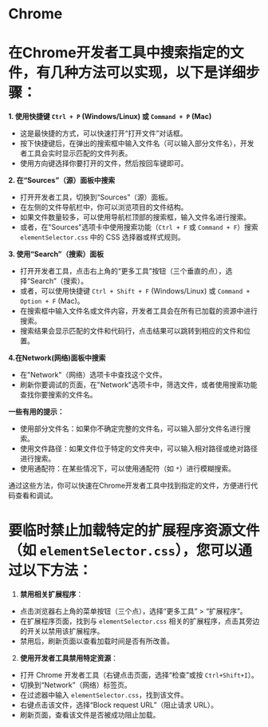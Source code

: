 Chrome
=====

# 在Chrome开发者工具中搜索指定的文件，有几种方法可以实现，以下是详细步骤：

**1. 使用快捷键 `Ctrl + P` (Windows/Linux) 或 `Command + P` (Mac)**

* 这是最快捷的方式，可以快速打开“打开文件”对话框。
* 按下快捷键后，在弹出的搜索框中输入文件名（可以输入部分文件名），开发者工具会实时显示匹配的文件列表。
* 使用方向键选择你要打开的文件，然后按回车键即可。

**2. 在“Sources”（源）面板中搜索**

* 打开开发者工具，切换到“Sources”（源）面板。
* 在左侧的文件导航栏中，你可以浏览项目的文件结构。
* 如果文件数量较多，可以使用导航栏顶部的搜索框，输入文件名进行搜索。
* 或者，在"Sources"选项卡中使用搜索功能（`Ctrl + F` 或 `Command + F`）搜索 `elementSelector.css` 中的 CSS 选择器或样式规则。

**3. 使用“Search”（搜索）面板**

* 打开开发者工具，点击右上角的“更多工具”按钮（三个垂直的点），选择“Search”（搜索）。
* 或者，可以使用快捷键 `Ctrl + Shift + F` (Windows/Linux) 或 `Command + Option + F` (Mac)。
* 在搜索框中输入文件名或文件内容，开发者工具会在所有已加载的资源中进行搜索。
* 搜索结果会显示匹配的文件和代码行，点击结果可以跳转到相应的文件和位置。

**4.在Network(网络)面板中搜索**

* 在"Network"（网络）选项卡中查找这个文件。
* 刷新你要调试的页面，在"Network"选项卡中，筛选文件，或者使用搜索功能查找你要搜索的文件名。

**一些有用的提示：**

* 使用部分文件名：如果你不确定完整的文件名，可以输入部分文件名进行搜索。
* 使用文件路径：如果文件位于特定的文件夹中，可以输入相对路径或绝对路径进行搜索。
* 使用通配符：在某些情况下，可以使用通配符（如 `*`）进行模糊搜索。

通过这些方法，你可以快速在Chrome开发者工具中找到指定的文件，方便进行代码查看和调试。

# 要临时禁止加载特定的扩展程序资源文件（如 `elementSelector.css`），您可以通过以下方法：

1. **禁用相关扩展程序**：
  - 点击浏览器右上角的菜单按钮（三个点），选择“更多工具” > “扩展程序”。
  - 在扩展程序页面，找到与 `elementSelector.css` 相关的扩展程序，点击其旁边的开关以禁用该扩展程序。
  - 禁用后，刷新页面以查看加载时间是否有所改善。

2. **使用开发者工具禁用特定资源**：
  - 打开 Chrome 开发者工具（右键点击页面，选择“检查”或按 `Ctrl+Shift+I`）。
  - 切换到“Network”（网络）标签页。
  - 在过滤器中输入 `elementSelector.css`，找到该文件。
  - 右键点击该文件，选择“Block request URL”（阻止请求 URL）。
  - 刷新页面，查看该文件是否被成功阻止加载。
